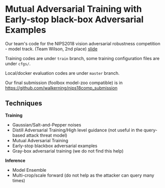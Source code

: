 # Mutual Adversarial Training with Early-stop black-box Adversarial Examples 

Our team's code for the NIPS2018 vision adversarial robustness competition - model track. (Team Wilson, 2nd place) [slide](http://nicsefc.ee.tsinghua.edu.cn/media/publications/2019/NIPS2018Comp_304_slide.pdf)

Training codes are under `train` branch, some training configuration files are under `cfgs/`.

Local/docker evaluation codes are under `master` branch.

Our final submission (foolbox model-zoo compatible) is in https://github.com/walkerning/nips18comp_submission

## Techniques
**Training**
* Gaussian/Salt-and-Pepper noises
* Distill Adversarial Training/High level guidance (not useful in the query-based attack threat model)
* Mutual Adversarial Training
* Early-stop blackbox adversarial examples
* Gray-box adversarial training (we do not find this help)


**Inference**
* Model Ensemble
* Multi-crop/scale forward (do not help as the attacker can query many times)
